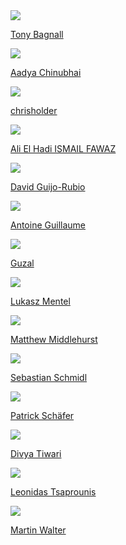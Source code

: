 <!-- Generated by generate_developer_table.py -->
<div class='aeon-teams-container'>
<div>
<a href='https://github.com/TonyBagnall'><img src='https://avatars.githubusercontent.com/u/9594042?v=4' class='avatar' /></a> <br />
<p><a href='https://github.com/TonyBagnall'>Tony Bagnall</a></p>
</div>
<div>
<a href='https://github.com/aadya940'><img src='https://avatars.githubusercontent.com/u/77720426?v=4' class='avatar' /></a> <br />
<p><a href='https://github.com/aadya940'>Aadya Chinubhai</a></p>
</div>
<div>
<a href='https://github.com/chrisholder'><img src='https://avatars.githubusercontent.com/u/4674372?v=4' class='avatar' /></a> <br />
<p><a href='https://github.com/chrisholder'>chrisholder</a></p>
</div>
<div>
<a href='https://github.com/hadifawaz1999'><img src='https://avatars.githubusercontent.com/u/54309336?v=4' class='avatar' /></a> <br />
<p><a href='https://github.com/hadifawaz1999'>Ali El Hadi ISMAIL FAWAZ</a></p>
</div>
<div>
<a href='https://github.com/dguijo'><img src='https://avatars.githubusercontent.com/u/47889499?v=4' class='avatar' /></a> <br />
<p><a href='https://github.com/dguijo'>David Guijo-Rubio</a></p>
</div>
<div>
<a href='https://github.com/baraline'><img src='https://avatars.githubusercontent.com/u/10759117?v=4' class='avatar' /></a> <br />
<p><a href='https://github.com/baraline'>Antoine Guillaume</a></p>
</div>
<div>
<a href='https://github.com/GuzalBulatova'><img src='https://avatars.githubusercontent.com/u/73598322?v=4' class='avatar' /></a> <br />
<p><a href='https://github.com/GuzalBulatova'>Guzal</a></p>
</div>
<div>
<a href='https://github.com/lmmentel'><img src='https://avatars.githubusercontent.com/u/8989838?v=4' class='avatar' /></a> <br />
<p><a href='https://github.com/lmmentel'>Lukasz Mentel</a></p>
</div>
<div>
<a href='https://github.com/MatthewMiddlehurst'><img src='https://avatars.githubusercontent.com/u/25731235?v=4' class='avatar' /></a> <br />
<p><a href='https://github.com/MatthewMiddlehurst'>Matthew Middlehurst</a></p>
</div>
<div>
<a href='https://github.com/SebastianSchmidl'><img src='https://avatars.githubusercontent.com/u/10573700?v=4' class='avatar' /></a> <br />
<p><a href='https://github.com/SebastianSchmidl'>Sebastian Schmidl</a></p>
</div>
<div>
<a href='https://github.com/patrickzib'><img src='https://avatars.githubusercontent.com/u/7783034?v=4' class='avatar' /></a> <br />
<p><a href='https://github.com/patrickzib'>Patrick Schäfer</a></p>
</div>
<div>
<a href='https://github.com/itsdivya1309'><img src='https://avatars.githubusercontent.com/u/108270861?v=4' class='avatar' /></a> <br />
<p><a href='https://github.com/itsdivya1309'>Divya Tiwari</a></p>
</div>
<div>
<a href='https://github.com/ltsaprounis'><img src='https://avatars.githubusercontent.com/u/64217214?v=4' class='avatar' /></a> <br />
<p><a href='https://github.com/ltsaprounis'>Leonidas Tsaprounis</a></p>
</div>
<div>
<a href='https://github.com/aiwalter'><img src='https://avatars.githubusercontent.com/u/29627036?v=4' class='avatar' /></a> <br />
<p><a href='https://github.com/aiwalter'>Martin Walter</a></p>
</div>
</div>
